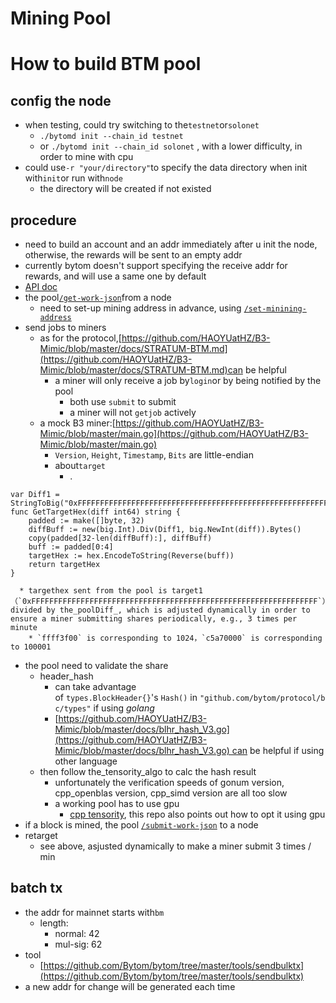 # Mining Pool

<a name="53469cf0"></a>
# How to build BTM pool
<a name="9dec8761"></a>
## [](https://github.com/Bytom/bytom/wiki/How-to-build-BTM-pool#config-the-node)config the node
* when testing, could try switching to the`testnet`or`solonet`
  * `./bytomd init --chain_id testnet`
  * or `./bytomd init --chain_id solonet` , with a lower difficulty, in order to mine with cpu
* could use`-r "your/directory"`to specify the data directory when init with`init`or run with`node`
  * the directory will be created if not existed
<a name="procedure"></a>
## [](https://github.com/Bytom/bytom/wiki/How-to-build-BTM-pool#procedure)procedure
* need to build an account and an addr immediately after u init the node, otherwise, the rewards will be sent to an empty addr
* currently bytom doesn't support specifying the receive addr for rewards, and will use a same one by default
* [API doc](https://github.com/Bytom/bytom/wiki/API-Reference)
* the pool[`/get-work-json`](https://github.com/Bytom/bytom/wiki/API-Reference#get-work-json)from a node
  * need to set-up mining address in advance, using [`/set-minining-address`](https://github.com/Bytom/bytom/wiki/API-Reference#set-minining-address)
* send jobs to miners
  * as for the protocol,[https://github.com/HAOYUatHZ/B3-Mimic/blob/master/docs/STRATUM-BTM.md](https://github.com/HAOYUatHZ/B3-Mimic/blob/master/docs/STRATUM-BTM.md)can be helpful
    * a miner will only receive a job by`login`or by being notified by the pool
      * both use `submit` to submit
      * a miner will not `getjob` actively
  * a mock B3 miner:[https://github.com/HAOYUatHZ/B3-Mimic/blob/master/main.go](https://github.com/HAOYUatHZ/B3-Mimic/blob/master/main.go)
    * `Version`, `Height`, `Timestamp`, `Bits` are little-endian
    * about`target`
      * .
```
var Diff1 = StringToBig("0xFFFFFFFFFFFFFFFFFFFFFFFFFFFFFFFFFFFFFFFFFFFFFFFFFFFFFFFFFFFFFFFF")
func GetTargetHex(diff int64) string {
    padded := make([]byte, 32)
    diffBuff := new(big.Int).Div(Diff1, big.NewInt(diff)).Bytes()
    copy(padded[32-len(diffBuff):], diffBuff)
    buff := padded[0:4]
    targetHex := hex.EncodeToString(Reverse(buff))
    return targetHex
}
```
      * targethex sent from the pool is target1（`0xFFFFFFFFFFFFFFFFFFFFFFFFFFFFFFFFFFFFFFFFFFFFFFFFFFFFFFFFFFFFFFFF`） divided by the_poolDiff_, which is adjusted dynamically in order to ensure a miner submitting shares periodically, e.g., 3 times per minute
        * `ffff3f00` is corresponding to 1024，`c5a70000` is corresponding to 100001
  * the pool need to validate the share
    * header_hash
      * can take advantage of `types.BlockHeader{}`'s `Hash()` in `"github.com/bytom/protocol/bc/types"` if using _golang_
      * [https://github.com/HAOYUatHZ/B3-Mimic/blob/master/docs/blhr_hash_V3.go](https://github.com/HAOYUatHZ/B3-Mimic/blob/master/docs/blhr_hash_V3.go) can be helpful if using other language
    * then follow the_tensority_algo to calc the hash result
      * unfortunately the verification speeds of gonum version, cpp_openblas version, cpp_simd version are all too slow
      * a working pool has to use gpu
        * [cpp tensority](https://github.com/Bytom/CppTensority), this repo also points out how to opt it using gpu
  * if a block is mined, the pool [`/submit-work-json`](https://github.com/Bytom/bytom/wiki/API-Reference#submit-work-json) to a node
* retarget
  * see above, asjusted dynamically to make a miner submit 3 times / min
<a name="2609ad51"></a>
## [](https://github.com/Bytom/bytom/wiki/How-to-build-BTM-pool#batch-tx)batch tx
* the addr for mainnet starts with`bm`
  * length:
    * normal: 42
    * mul-sig: 62
* tool
  * [https://github.com/Bytom/bytom/tree/master/tools/sendbulktx](https://github.com/Bytom/bytom/tree/master/tools/sendbulktx)
* a new addr for change will be generated each time
